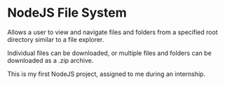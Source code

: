 # NodeJS File System

Allows a user to view and navigate files and folders from a specified root directory similar to a file explorer.

Individual files can be downloaded, or multiple files and folders can be downloaded as a .zip archive.

This is my first NodeJS project, assigned to me during an internship.